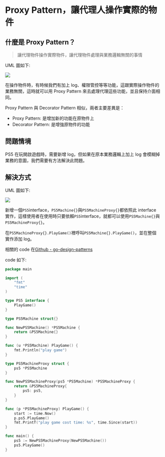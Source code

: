 # Proxy Pattern，讓代理人操作實際的物件

## 什麼是 Proxy Pattern？

> 讓代理物件操作實際物件，讓代理物件處理與業務邏輯無關的事情

UML 圖如下:

![](https://i.imgur.com/2VKPdO9.png)

在操作物件時，有時候我們有加上 log、權限管控等等功能，這跟實際操作物件的業務無關，這時就可以用 Proxy Pattern 來去處理代理這些功能，並且保持介面相同。

Proxy Pattern 與 Decorator Pattern 相似，兩者主要差異是：

- Proxy Pattern: 是增加新的功能在原物件上
- Decorator Pattern: 是增強原物件的功能

## 問題情境

PS5 在玩開啟遊戲時，需要新增 log，但如果在原本業務邏輯上加上 log 會模糊掉業務的意圖，我們需要有方法解決此問題。

## 解決方式

UML 圖如下:

![](https://i.imgur.com/6sOJHEj.png)

新增一個`PS5`interface，`PS5Machine{}`與`PS5MachineProxy{}`都依照此 interface 實作，這樣使用者在使用時只要依賴`PS5`interface，就都可以使用`PS5Machine{}`與`PS5MachineProxy{}`。

在`PS5MachineProxy{}.PlayGame()`裡呼叫`PS5Machine{}.PlayGame()`，並在整個實作添加 log。

相關的 code 在[Github - go-design-patterns](https://github.com/superj80820/go-design-patterns)

code 如下:

```go
package main

import (
	"fmt"
	"time"
)

type PS5 interface {
	PlayGame()
}

type PS5Machine struct{}

func NewPS5Machine() *PS5Machine {
	return &PS5Machine{}
}

func (u *PS5Machine) PlayGame() {
	fmt.Println("play game")
}

type PS5MachineProxy struct {
	ps5 *PS5Machine
}

func NewPS5MachineProxy(ps5 *PS5Machine) *PS5MachineProxy {
	return &PS5MachineProxy{
		ps5: ps5,
	}
}

func (p *PS5MachineProxy) PlayGame() {
	start := time.Now()
	p.ps5.PlayGame()
	fmt.Printf("play game cost time: %s", time.Since(start))
}

func main() {
	ps5 := NewPS5MachineProxy(NewPS5Machine())
	ps5.PlayGame()
}
```
